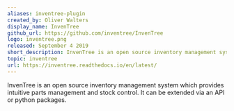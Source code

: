 ```yaml
---
aliases: inventree-plugin
created_by: Oliver Walters
display_name: InvenTree
github_url: https://github.com/inventree/InvenTree
logo: inventree.png
released: September 4 2019
short_description: InvenTree is an open source inventory management system.
topic: inventree
url: https://inventree.readthedocs.io/en/latest/
---
```

InvenTree is an open source inventory management system which provides intuitive parts management and stock control. It can be extended via an API or python packages.
